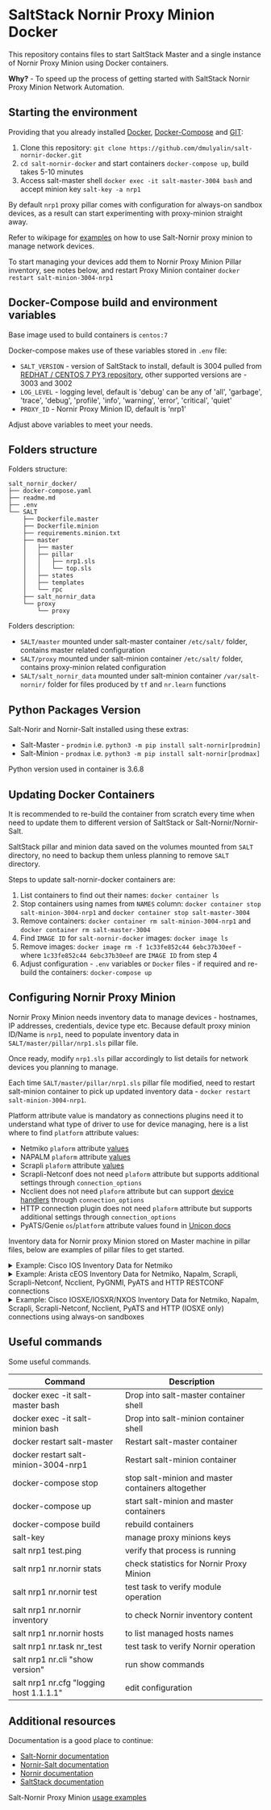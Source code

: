# SaltStack Nornir Proxy Minion Docker

This repository contains files to start SaltStack Master and a single instance of Nornir 
Proxy Minion using Docker containers.

**Why?** - To speed up the process of getting started with SaltStack Nornir Proxy Minion Network Automation.

## Starting the environment

Providing that you already installed [Docker](https://docs.docker.com/engine/install/), [Docker-Compose](https://docs.docker.com/compose/install/)
and [GIT](https://git-scm.com/book/en/v2/Getting-Started-Installing-Git):
 
1. Clone this repository: `git clone https://github.com/dmulyalin/salt-nornir-docker.git`
2. `cd salt-nornir-docker` and start containers `docker-compose up`, build takes 5-10 minutes
3. Access salt-master shell `docker exec -it salt-master-3004 bash` and accept minion key `salt-key -a nrp1`

By default `nrp1` proxy pillar comes with configuration for always-on sandbox devices, as a result
can start experimenting with proxy-minion straight away.

Refer to wikipage for [examples](https://github.com/dmulyalin/salt-nornir-docker/wiki) on how to use 
Salt-Nornir proxy minion to manage network devices.

To start managing your devices add them to Nornir Proxy Minion Pillar inventory, see notes below, and
restart Proxy Minion container `docker restart salt-minion-3004-nrp1`

## Docker-Compose build and environment variables

Base image used to build containers is `centos:7`

Docker-compose makes use of these variables stored in `.env` file:

- `SALT_VERSION` - version of SaltStack to install, default is 3004 pulled from [REDHAT / CENTOS 7 PY3 repository](https://repo.saltproject.io/#rhel), other supported versions are - 3003 and 3002
- `LOG_LEVEL` - logging level, default is 'debug' can be any of 'all', 'garbage', 'trace', 'debug', 'profile', 'info', 'warning', 'error', 'critical', 'quiet'
- `PROXY_ID` - Nornir Proxy Minion ID, default is 'nrp1'

Adjust above variables to meet your needs.

## Folders structure

Folders structure:

```
salt_nornir_docker/
├── docker-compose.yaml
├── readme.md
├── .env
└── SALT
    ├── Dockerfile.master
    ├── Dockerfile.minion
    ├── requirements.minion.txt
    ├── master
    │   ├── master
    │   ├── pillar
    │   │   ├── nrp1.sls
    │   │   └── top.sls
    │   ├── states
    │   ├── templates
    │   └── rpc
    ├── salt_nornir_data
    └── proxy
        └── proxy
```        
    
Folders description:
    
- `SALT/master` mounted under salt-master container `/etc/salt/` folder, contains master related configuration
- `SALT/proxy` mounted under salt-minion container `/etc/salt/` folder, contains proxy-minion related configuration
- `SALT/salt_nornir_data` mounted under salt-minion container `/var/salt-nornir/` folder for files produced by `tf` and `nr.learn` functions

## Python Packages Version

Salt-Norir and Nornir-Salt installed using these extras:

- Salt-Master - `prodmin` i.e. `python3 -m pip install salt-nornir[prodmin]`
- Salt-Minion - `prodmax` i.e. `python3 -m pip install salt-nornir[prodmax]`

Python version used in container is 3.6.8

## Updating Docker Containers

It is recommended to re-build the container from scratch every time when
need to update them to different version of SaltStack or Salt-Nornir/Nornir-Salt.

SaltStack pillar and minion data saved on the volumes mounted from `SALT`
directory, no need to backup them unless planning to remove `SALT` directory.

Steps to update salt-nornir-docker containers are:

1. List containers to find out their names: `docker container ls`
2. Stop containers using names from `NAMES` column: `docker container stop salt-minion-3004-nrp1` and `docker container stop salt-master-3004`
3. Remove containers: `docker container rm salt-minion-3004-nrp1` and `docker container rm salt-master-3004`
4. Find `IMAGE ID` for `salt-nornir-docker` images: `docker image ls`
5. Remove images: `docker image rm -f 1c33fe852c44 6ebc37b30eef` - where `1c33fe852c44 6ebc37b30eef` are `IMAGE ID` from step 4
6. Adjust configuration - `.env` variables or `Docker` files - if required and re-build the containers: `docker-compose up`

## Configuring Nornir Proxy Minion

Nornir Proxy Minion needs inventory data to manage devices - hostnames, IP addresses, credentials, device type etc. Because 
default proxy minion ID/Name is `nrp1`, need to populate inventory data in `SALT/master/pillar/nrp1.sls` pillar file. 

Once ready, modify `nrp1.sls` pillar accordingly to list details for network devices you planning to manage.

Each time `SALT/master/pillar/nrp1.sls` pillar file modified, need to restart salt-minion container to pick up
updated inventory data - `docker restart salt-minion-3004-nrp1`.

Platform attribute value is mandatory as connections plugins need it to understand what type of driver to use for 
device managing, here is a list where to find `platform` attribute values:

- Netmiko `plaform` attribute [values](https://github.com/ktbyers/netmiko/blob/develop/PLATFORMS.md#supported-ssh-device_type-values)
- NAPALM `plaform` attribute [values](https://napalm.readthedocs.io/en/latest/support/)
- Scrapli `plaform` attribute [values](https://scrapli.github.io/nornir_scrapli/user_guide/project_details/#supported-platforms)
- Scrapli-Netconf does not need `plaform` attribute but supports additional settings through `connection_options`
- Ncclient does not need `plaform` attribute but can support [device handlers](https://github.com/ncclient/ncclient#supported-device-handlers) through `connection_options`
- HTTP connection plugin does not need `plaform` attribute but supports additional settings through `connection_options`
- PyATS/Genie `os`/`platform` attribute values found in [Unicon docs](https://developer.cisco.com/docs/unicon/)

Inventory data for Nornir proxy Minion stored on Master machine in pillar files, below are examples of pillar files
to get started.

<details><summary>Example: Cisco IOS Inventory Data for Netmiko</summary>

```yaml
proxy:
  proxytype: nornir
  
hosts:
  R1:
    hostname: 10.0.1.4
    platform: cisco_ios
    groups: [credentials]
          
groups: 
  credentials:
    username: nornir
    password: nornir
```
</details>

<details><summary>Example: Arista cEOS Inventory Data for Netmiko, Napalm, Scrapli, Scrapli-Netconf, Ncclient, PyGNMI, PyATS and HTTP RESTCONF connections</summary>

```yaml
proxy:
  proxytype: nornir
  
hosts:
  ceos1:
    hostname: 10.0.1.4
    platform: arista_eos
    groups: [credentials, eos_params]
          
groups: 
  credentials:
    username: nornir
    password: nornir
    data:
      ntp_servers: ["3.3.3.3", "3.3.3.4"]
      syslog_servers: ["1.2.3.4", "4.3.2.1"] 
  eos_params:
    connection_options:
      scrapli:
        platform: arista_eos
        extras:
          auth_strict_key: False
          ssh_config_file: False
      scrapli_netconf:
        port: 830
        extras:
          ssh_config_file: True
          auth_strict_key: False
          transport: paramiko
          transport_options: 
            netconf_force_pty: False
      napalm:
        platform: eos
        optional_args:
          transport: http
          port: 80  
      ncclient:
        port: 830
        extras:
          allow_agent: False
          hostkey_verify: False
      http:
        port: 6020
        extras:
          transport: https
          verify: False
          base_url: "restconf/data"
          headers:
            Content-Type: "application/yang-data+json"
            Accept: "application/yang-data+json"
      pygnmi:
        port: 6030
        extras:
          insecure: True
      pyats:
        extras:
          devices:
            ceos1:
              os: eos
              credentials:
                default:
                  username: nornir
                  password: nornir
              connections:
                default:
                  protocol: ssh
                  ip: 10.0.1.4
                  port: 22
                vty_1:
                  protocol: ssh
                  ip: 10.0.1.4
                  pool: 3
```
</details>

<details><summary>Example: Cisco IOSXE/IOSXR/NXOS Inventory Data for Netmiko, Napalm, Scrapli, Scrapli-Netconf, Ncclient, PyATS and HTTP (IOSXE only) connections using always-on sandboxes</summary>

```yaml
proxy:
  proxytype: nornir
    
hosts:
  csr1000v-1:
    hostname: sandbox-iosxe-latest-1.cisco.com
    platform: cisco_ios
    username: developer
    password: C1sco12345
    port: 22
    connection_options:
      pyats:
        extras:
          devices:
            csr1000v-1:
              os: iosxe
              connections:
                default:
                  ip: 131.226.217.143
                  protocol: ssh
                  port: 22
      napalm:
        platform: ios
      scrapli:
        platform: cisco_iosxe
        extras:
          auth_strict_key: False
          ssh_config_file: False
      http:
        port: 443
        extras:
          transport: https
          verify: False
          base_url: "restconf/data"
          headers:
            Content-Type: "application/yang-data+json"
            Accept: "application/yang-data+json"
      ncclient:
        port: 830
        extras:
          allow_agent: False
          hostkey_verify: False
          device_params:
            name: iosxe
      scrapli_netconf:
        port: 830
        extras:
          transport: paramiko
          ssh_config_file: True
          auth_strict_key: False
          transport_options: 
            netconf_force_pty: False
  iosxr1:
    hostname: sandbox-iosxr-1.cisco.com
    platform: cisco_xr
    username: admin
    password: "C1sco12345"
    port: 22
    connection_options:
      pyats:
        extras:
          devices:
            iosxr1:
              os: iosxr
              connections:
                default:
                  ip: 131.226.217.150
                  protocol: ssh
                  port: 22
      napalm:
        platform: iosxr
      scrapli:
        platform: cisco_iosxr
        extras:
          auth_strict_key: False
          ssh_config_file: False
      ncclient:
        port: 830
        extras:
          allow_agent: False
          hostkey_verify: False
          device_params:
            name: iosxr
      scrapli_netconf:
        port: 830
        extras:
          ssh_config_file: True
          auth_strict_key: False
          transport_options: 
            netconf_force_pty: False
  sandbox-nxos-1.cisco:
    hostname: sandbox-nxos-1.cisco.com
    platform: nxos_ssh
    username: admin
    password: "Admin_1234!"
    port: 22
    connection_options:
      pyats:
        extras:
          devices:
            sandbox-nxos-1.cisco:
              os: nxos
              connections:
                default:
                  ip: 131.226.217.151
                  protocol: ssh
                  port: 22
      napalm:
        platform: nxos_ssh
      scrapli:
        platform: cisco_nxos
        extras:
          auth_strict_key: False
          ssh_config_file: False
      ncclient:
        port: 830
        extras:
          allow_agent: False
          hostkey_verify: False
          device_params:
            name: nexus
      scrapli_netconf:
        port: 830
        extras:
          ssh_config_file: True
          auth_strict_key: False
          transport_options: 
            netconf_force_pty: False   
```
</details>

## Useful commands

Some useful commands.

| Command                                 | Description                                       |
|-----------------------------------------|---------------------------------------------------|
| docker exec -it salt-master bash        | Drop into salt-master container shell             |
| docker exec -it salt-minion bash        | Drop into salt-minion container shell             |
| docker restart salt-master              | Restart salt-master container                     |
| docker restart salt-minion-3004-nrp1    | Restart salt-minion container                     |
| docker-compose stop                     | stop salt-minion and master containers altogether |
| docker-compose up                       | start salt-minion and master containers           |
| docker-compose build                    | rebuild containers                                |
| salt-key                                | manage proxy minions keys                         |
| salt nrp1 test.ping                     | verify that process is running                    |
| salt nrp1 nr.nornir stats               | check statistics for Nornir Proxy Minion          |
| salt nrp1 nr.nornir test                | test task to verify module operation              |
| salt nrp1 nr.nornir inventory           | to check Nornir inventory content                 |
| salt nrp1 nr.nornir hosts               | to list managed hosts names                       |
| salt nrp1 nr.task nr_test               | test task to verify Nornir operation              |
| salt nrp1 nr.cli "show version"         | run show commands                                 |
| salt nrp1 nr.cfg "logging host 1.1.1.1" | edit configuration                                |

## Additional resources

Documentation is a good place to continue:

- [Salt-Nornir documentation](https://salt-nornir.readthedocs.io/)
- [Nornir-Salt documentation](https://nornir-salt.readthedocs.io/)
- [Nornir documentation](https://nornir.readthedocs.io/)
- [SaltStack documentation](https://docs.saltproject.io/en/getstarted/)

Salt-Nornir Proxy Minion [usage examples](https://github.com/dmulyalin/salt-nornir-docker/wiki)